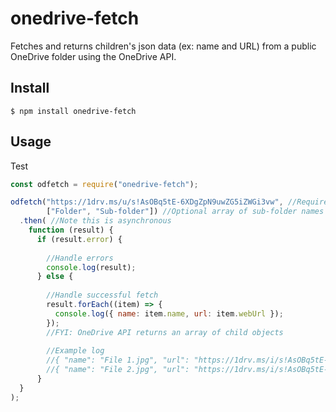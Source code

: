 # onedrive-fetch

Fetches and returns children's json data (ex: name and URL) from a public OneDrive folder using the OneDrive API.

## Install

```
$ npm install onedrive-fetch
```

## Usage

Test

```js
const odfetch = require("onedrive-fetch");

odfetch("https://1drv.ms/u/s!AsOBq5tE-6XDgZpN9uwZG5iZWGi3vw", //Required OneDrive root folder share URL
        ["Folder", "Sub-folder"]) //Optional array of sub-folder names to open
  .then( //Note this is asynchronous
    function (result) {
      if (result.error) {
        
        //Handle errors
        console.log(result);
      } else {
      
        //Handle successful fetch
        result.forEach((item) => {
          console.log({ name: item.name, url: item.webUrl });
        });
        //FYI: OneDrive API returns an array of child objects
        
        //Example log
        //{ "name": "File 1.jpg", "url": "https://1drv.ms/i/s!AsOBq5tE-6XDgZpQ9uwZG5iZWGi3vw" }
        //{ "name": "File 2.jpg", "url": "https://1drv.ms/i/s!AsOBq5tE-6XDgZpR9uwZG5iZWGi3vw" }
      }
  }
);
```
